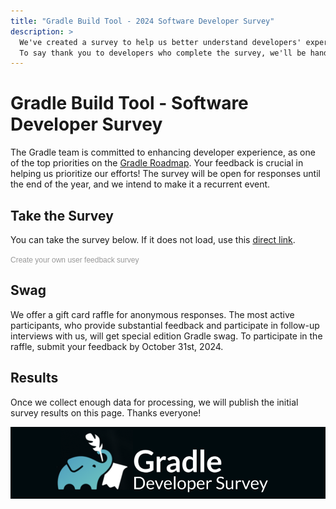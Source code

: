 ```yaml
---
title: "Gradle Build Tool - 2024 Software Developer Survey"
description: >
  We've created a survey to help us better understand developers' experiences using Gradle Build Tool.
  To say thank you to developers who complete the survey, we'll be handing out gift cards and special swag!
---
```


# Gradle Build Tool - Software Developer Survey

The Gradle team is committed to enhancing developer experience,
as one of the top priorities on the [Gradle Roadmap](../../roadmap/README.md/).
Your feedback is crucial in helping us prioritize our efforts!
The survey will be open for responses until the end of the year,
and we intend to make it a recurrent event.

## Take the Survey

You can take the survey below.
If it does not load, use this [direct link](https://www.surveymonkey.com/r/7FZPXQZ).

<script>(function(t,e,s,n){var o,a,c;t.SMCX=t.SMCX||[],e.getElementById(n)||(o=e.getElementsByTagName(s),a=o[o.length-1],c=e.createElement(s),c.type="text/javascript",c.async=!0,c.id=n,c.src="https://widget.surveymonkey.com/collect/website/js/tRaiETqnLgj758hTBazgdxH_2FbMQLD_2FPnwcZWI2QSc2UlWA1J1SQNz9lEYSciQAAz.js",a.parentNode.insertBefore(c,a))})(window,document,"script","smcx-sdk");</script><a style="font: 12px Helvetica, sans-serif; color: #999; text-decoration: none;" href=www.surveymonkey.com> Create your own user feedback survey </a>

## Swag

We offer a gift card raffle for anonymous responses.
The most active participants, who provide substantial feedback and participate in follow-up interviews with us,
will get special edition Gradle swag.
To participate in the raffle,
submit your feedback by October 31st, 2024.

## Results

Once we collect enough data for processing,
we will publish the initial survey results on this page.
Thanks everyone!

![Gradle Build Tool - Software Developer Survey](./images/hero.png)
